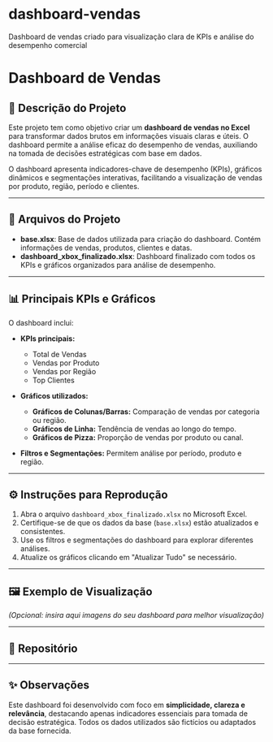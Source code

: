 # dashboard-vendas
Dashboard de vendas criado para visualização clara de KPIs e análise do desempenho comercial
# Dashboard de Vendas

## 📌 Descrição do Projeto
Este projeto tem como objetivo criar um **dashboard de vendas no Excel** para transformar dados brutos em informações visuais claras e úteis. O dashboard permite a análise eficaz do desempenho de vendas, auxiliando na tomada de decisões estratégicas com base em dados.

O dashboard apresenta indicadores-chave de desempenho (KPIs), gráficos dinâmicos e segmentações interativas, facilitando a visualização de vendas por produto, região, período e clientes.

---

## 📂 Arquivos do Projeto
- **base.xlsx**: Base de dados utilizada para criação do dashboard. Contém informações de vendas, produtos, clientes e datas.  
- **dashboard_xbox_finalizado.xlsx**: Dashboard finalizado com todos os KPIs e gráficos organizados para análise de desempenho.  

---

## 📊 Principais KPIs e Gráficos
O dashboard inclui:

- **KPIs principais:**
  - Total de Vendas
  - Vendas por Produto
  - Vendas por Região
  - Top Clientes

- **Gráficos utilizados:**
  - **Gráficos de Colunas/Barras:** Comparação de vendas por categoria ou região.  
  - **Gráficos de Linha:** Tendência de vendas ao longo do tempo.  
  - **Gráficos de Pizza:** Proporção de vendas por produto ou canal.

- **Filtros e Segmentações:** Permitem análise por período, produto e região.

---

## ⚙️ Instruções para Reprodução
1. Abra o arquivo `dashboard_xbox_finalizado.xlsx` no Microsoft Excel.  
2. Certifique-se de que os dados da base (`base.xlsx`) estão atualizados e consistentes.  
3. Use os filtros e segmentações do dashboard para explorar diferentes análises.  
4. Atualize os gráficos clicando em "Atualizar Tudo" se necessário.

---

## 🖼️ Exemplo de Visualização
*(Opcional: insira aqui imagens do seu dashboard para melhor visualização)*

---

## 🔗 Repositório
---

## ✨ Observações
Este dashboard foi desenvolvido com foco em **simplicidade, clareza e relevância**, destacando apenas indicadores essenciais para tomada de decisão estratégica. Todos os dados utilizados são fictícios ou adaptados da base fornecida.
